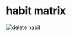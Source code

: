 # habit matrix

![delete habit](https://user-images.githubusercontent.com/64663183/187566097-735c3f43-f020-43cc-b90e-69c6196663fb.jpg)
